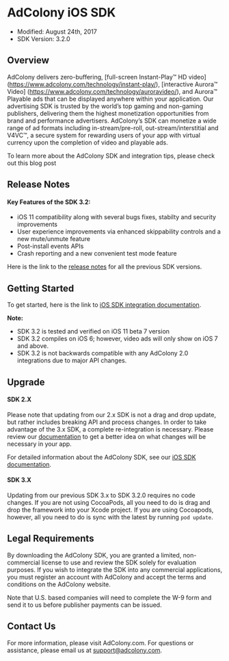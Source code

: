 # AdColony iOS SDK
* Modified: August 24th, 2017
* SDK Version: 3.2.0


## Overview
AdColony delivers zero-buffering, [full-screen Instant-Play™ HD video] (https://www.adcolony.com/technology/instant-play/), [interactive Aurora™ Video] (https://www.adcolony.com/technology/auroravideo/), and Aurora™ Playable ads that can be displayed anywhere within your application. Our advertising SDK is trusted by the world’s top gaming and non-gaming publishers, delivering them the highest monetization opportunities from brand and performance advertisers. AdColony’s SDK can monetize a wide range of ad formats including in-stream/pre-roll, out-stream/interstitial and V4VC™, a secure system for rewarding users of your app with virtual currency upon the completion of video and playable ads.

To learn more about the AdColony SDK and integration tips, please check out this blog post


## Release Notes

#### Key Features of the SDK 3.2:
* iOS 11 compatibility along with several bugs fixes, stabilty and security improvements
* User experience improvements via enhanced skippability controls and a new mute/unmute feature
* Post-install events APIs
* Crash reporting and a new convenient test mode feature

Here is the link to the [release notes](https://github.com/AdColony/AdColony-Android-SDK-3/blob/master/CHANGELOG.md) for all the previous SDK versions.


## Getting Started
To get started, here is the link to [iOS SDK integration documentation](https://github.com/AdColony/AdColony-iOS-SDK-3/wiki).

**Note:**

* SDK 3.2 is tested and verified on iOS 11 beta 7 version
* SDK 3.2 compiles on iOS 6; however, video ads will only show on iOS 7 and above.
* SDK 3.2 is not backwards compatible with any AdColony 2.0 integrations due to major API changes.

## Upgrade

#### SDK 2.X
Please note that updating from our 2.x SDK is not a drag and drop update, but rather includes breaking API and process changes. In order to take advantage of the 3.x SDK, a complete re-integration is necessary. Please review our [documentation](https://github.com/AdColony/AdColony-iOS-SDK-3/wiki) to get a better idea on what changes will be necessary in your app.

For detailed information about the AdColony SDK, see our [iOS SDK documentation](https://github.com/AdColony/AdColony-iOS-SDK-3/wiki).

#### SDK 3.X
Updating from our previous SDK 3.x to SDK 3.2.0 requires no code changes. If you are not using CocoaPods, all you need to do is drag and drop the framework into your Xcode project. If you are using Cocoapods, however, all you need to do is sync with the latest by running `pod update`.


## Legal Requirements
By downloading the AdColony SDK, you are granted a limited, non-commercial license to use and review the SDK solely for evaluation purposes.  If you wish to integrate the SDK into any commercial applications, you must register an account with AdColony and accept the terms and conditions on the AdColony website.

Note that U.S. based companies will need to complete the W-9 form and send it to us before publisher payments can be issued.

## Contact Us
For more information, please visit AdColony.com. For questions or assistance, please email us at support@adcolony.com.


